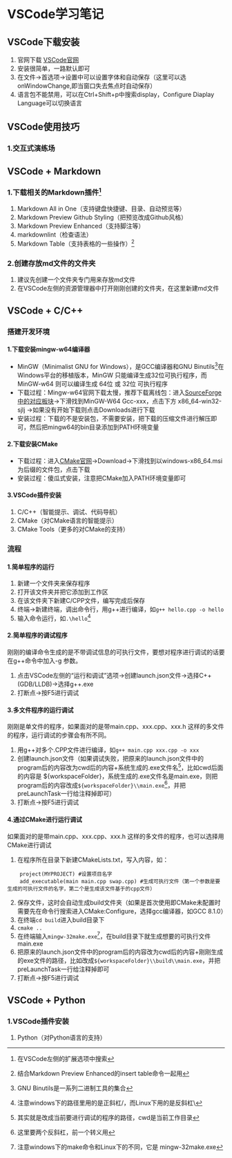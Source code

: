 # VSCode学习笔记

## VSCode下载安装

1. 官网下载 [VSCode官网](https://code.visualstudio.com/)
2. 安装很简单，一路默认即可
3. 在文件->首选项->设置中可以设置字体和自动保存（这里可以选onWindowChange,即当窗口失去焦点时自动保存）
4. 语言包不能禁用，可以在Ctrl+Shift+p中搜索display，Configure Diaplay Language可以切换语言

## VSCode使用技巧

### 1.交互式演练场

## VSCode + Markdown

### 1.下载相关的Markdown插件[^1]

1. Markdown All in One（支持键盘快捷键、目录、自动预览等）
2. Markdown Preview Github Styling（把预览改成Github风格）
3. Markdown Preview Enhanced（支持脚注等）
4. markdownlint（检查语法）
5. Markdown Table（支持表格的一些操作）[^2]

### 2.创建存放md文件的文件夹

1. 建议先创建一个文件夹专门用来存放md文件
2. 在VSCode左侧的资源管理器中打开刚刚创建的文件夹，在这里新建md文件

## VSCode + C/C++

### 搭建开发环境

#### 1.下载安装mingw-w64编译器

+ MinGW（Minimalist GNU for Windows），是GCC编译器和GNU Binutils[^3]在Windows平台的移植版本，MinGW 只能编译生成32位可执行程序，而 MinGW-w64 则可以编译生成 64位 或 32位 可执行程序
+ 下载过程：Mingw-w64官网下载太慢，推荐下载离线包：进入[SourceForge中的对应板块](https://sourceforge.net/projects/mingw-w64/files/)->下滑找到MinGW-W64 Gcc-xxx，点击下方 x86_64-win32-sjlj ->如果没有开始下载则点击Downloads进行下载
+ 安装过程：下载的不是安装包，不需要安装，把下载的压缩文件进行解压即可，然后把mingw64的bin目录添加到PATH环境变量

#### 2.下载安装CMake

+ 下载过程：进入[CMake官网](https://cmake.org/)->Download->下滑找到以windows-x86_64.msi为后缀的文件包，点击下载
+ 安装过程：傻瓜式安装，注意把CMake加入PATH环境变量即可

#### 3.VSCode插件安装

1. C/C++（智能提示、调试、代码导航）
2. CMake（对CMake语言的智能提示）
3. CMake Tools（更多的对CMake的支持）

### 流程

#### 1.简单程序的运行

1. 新建一个文件夹来保存程序
2. 打开该文件夹并把它添加到工作区
3. 在该文件夹下新建C/CPP文件，编写完成后保存
4. 终端->新建终端，调出命令行，用g++进行编译，如`g++ hello.cpp -o hello`
5. 输入命令运行，如`.\hello`[^4]

#### 2.简单程序的调试程序

刚刚的编译命令生成的是不带调试信息的可执行文件，要想对程序进行调试的话要在g++命令中加入-g 参数。

1. 点击VSCode左侧的“运行和调试”选项->创建launch.json文件->选择C++(GDB/LLDB)->选择g++.exe
2. 打断点->按F5进行调试

#### 3.多文件程序的运行调试

刚刚是单文件的程序，如果面对的是带main.cpp、xxx.cpp、xxx.h 这样的多文件的程序，运行调试的步骤会有所不同。

1. 用g++对多个.CPP文件进行编译，如`g++ main.cpp xxx.cpp -o xxx`
2. 创建launch.json文件（如果调试失败，把原来的launch.json文件中的program后的内容改为cwd后的内容+系统生成的.exe文件名[^5]，比如cwd后面的内容是 \${workspaceFolder}，系统生成的.exe文件名是main.exe，则把program后的内容改成`${workspaceFolder}\\main.exe`[^6]，并把preLaunchTask一行给注释掉即可）
3. 打断点->按F5进行调试

#### 4.通过CMake进行运行调试

如果面对的是带main.cpp、xxx.cpp、xxx.h 这样的多文件的程序，也可以选择用CMake进行调试

1. 在程序所在目录下新建CMakeLists.txt，写入内容，如：
   
```shell
    project(MYPROJECT) #设置项目名字
    add_executable(main main.cpp swap.cpp) #生成可执行文件（第一个参数是要生成的可执行文件的名字，第二个是生成该文件基于的cpp文件）
```

2. 保存文件，这时会自动生成build文件夹（如果是首次使用即CMake未配置时需要先在命令行搜索进入CMake:Configure，选择gcc编译器，如GCC 8.1.0）
3. 在终端`cd build`进入build目录下
4. `cmake ..`
5. 在终端输入`mingw-32make.exe`[^7]，在build目录下就生成想要的可执行文件main.exe
6. 把原来的launch.json文件中的program后的内容改为cwd后的内容+刚刚生成的exe文件的路径，比如改成`${workspaceFolder}\\build\\main.exe`，并把preLaunchTask一行给注释掉即可
7. 打断点->按F5进行调试

## VSCode + Python

### 1.VSCode插件安装

1. Python（对Python语言的支持）

[^1]:在VSCode左侧的扩展选项中搜索
[^2]:结合Markdown Preview Enhanced的insert table命令一起用
[^3]:GNU Binutils是一系列二进制工具的集合
[^4]:注意windows下的路径里用的是正斜杠/，而Linux下用的是反斜杠\
[^5]:其实就是改成当前要进行调试的程序的路径，cwd是当前工作目录
[^6]:这里要两个反斜杠，前一个转义用
[^7]:注意windows下的make命令和Linux下的不同，它是 mingw-32make.exe
